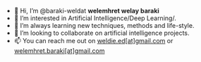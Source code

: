 - 👋 Hi, I’m @baraki-weldat <b> welemhret welay baraki</b>
- 👀 I’m interested in Artificial Intelligence/Deep Learning/. 
- 🌱 I’m always learning new techniques, methods and life-style. 
- 💞️ I’m looking to collaborate on artificial intelligence projects.
- 📫 You can reach me out on <a href="mailto:weldie.ed@gmail.com">weldie.ed[at]gmail.com</a> or <a href="mailto:welemhret.baraki@gmail.com">welemhret.baraki[at]gmail.com </a>

<!---
baraki-weldat/baraki-weldat is a ✨ special ✨ repository because its `README.md` (this file) appears on your GitHub profile.
You can click the Preview link to take a look at your changes.
--->
